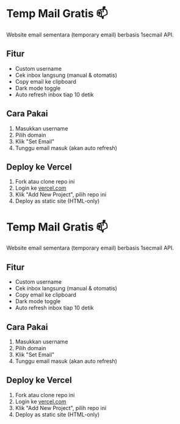 # Temp Mail Gratis 📫

Website email sementara (temporary email) berbasis 1secmail API.

## Fitur
- Custom username
- Cek inbox langsung (manual & otomatis)
- Copy email ke clipboard
- Dark mode toggle
- Auto refresh inbox tiap 10 detik

## Cara Pakai
1. Masukkan username
2. Pilih domain
3. Klik "Set Email"
4. Tunggu email masuk (akan auto refresh)

## Deploy ke Vercel
1. Fork atau clone repo ini
2. Login ke [vercel.com](https://vercel.com)
3. Klik "Add New Project", pilih repo ini
4. Deploy as static site (HTML-only)
# Temp Mail Gratis 📫

Website email sementara (temporary email) berbasis 1secmail API.

## Fitur
- Custom username
- Cek inbox langsung (manual & otomatis)
- Copy email ke clipboard
- Dark mode toggle
- Auto refresh inbox tiap 10 detik

## Cara Pakai
1. Masukkan username
2. Pilih domain
3. Klik "Set Email"
4. Tunggu email masuk (akan auto refresh)

## Deploy ke Vercel
1. Fork atau clone repo ini
2. Login ke [vercel.com](https://vercel.com)
3. Klik "Add New Project", pilih repo ini
4. Deploy as static site (HTML-only)
